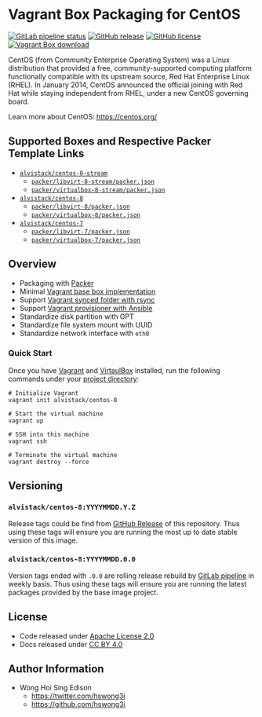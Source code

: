 # Vagrant Box Packaging for CentOS

[![GitLab pipeline status](https://img.shields.io/gitlab/pipeline/alvistack/vagrant-centos/master)](https://gitlab.com/alvistack/vagrant-centos/-/pipelines)
[![GitHub release](https://img.shields.io/github/release/alvistack/vagrant-centos.svg)](https://github.com/alvistack/vagrant-centos/releases)
[![GitHub license](https://img.shields.io/github/license/alvistack/vagrant-centos.svg)](https://github.com/alvistack/vagrant-centos/blob/master/LICENSE)
[![Vagrant Box download](https://img.shields.io/badge/dynamic/json?label=alvistack%2Fcentos-8&query=%24.boxes%5B%3A1%5D.downloads&url=https%3A%2F%2Fapp.vagrantup.com%2Fapi%2Fv1%2Fsearch%3Fq%3Dalvistack%2Fcentos-8)](https://app.vagrantup.com/alvistack/boxes/centos-8)

CentOS (from Community Enterprise Operating System) was a Linux distribution that provided a free, community-supported computing platform functionally compatible with its upstream source, Red Hat Enterprise Linux (RHEL). In January 2014, CentOS announced the official joining with Red Hat while staying independent from RHEL, under a new CentOS governing board.

Learn more about CentOS: <https://centos.org/>

## Supported Boxes and Respective Packer Template Links

  - [`alvistack/centos-8-stream`](https://app.vagrantup.com/alvistack/boxes/centos-8-stream)
      - [`packer/libvirt-8-stream/packer.json`](https://github.com/alvistack/vagrant-centos/blob/master/packer/libvirt-8-stream/packer.json)
      - [`packer/virtualbox-8-stream/packer.json`](https://github.com/alvistack/vagrant-centos/blob/master/packer/virtualbox-8-stream/packer.json)
  - [`alvistack/centos-8`](https://app.vagrantup.com/alvistack/boxes/centos-8)
      - [`packer/libvirt-8/packer.json`](https://github.com/alvistack/vagrant-centos/blob/master/packer/libvirt-8/packer.json)
      - [`packer/virtualbox-8/packer.json`](https://github.com/alvistack/vagrant-centos/blob/master/packer/virtualbox-8/packer.json)
  - [`alvistack/centos-7`](https://app.vagrantup.com/alvistack/boxes/centos-7)
      - [`packer/libvirt-7/packer.json`](https://github.com/alvistack/vagrant-centos/blob/master/packer/libvirt-7/packer.json)
      - [`packer/virtualbox-7/packer.json`](https://github.com/alvistack/vagrant-centos/blob/master/packer/virtualbox-7/packer.json)

## Overview

  - Packaging with [Packer](https://www.packer.io/)
  - Minimal [Vagrant base box implementation](https://www.vagrantup.com/docs/boxes/base)
  - Support [Vagrant synced folder with rsync](https://www.vagrantup.com/docs/synced-folders/rsync)
  - Support [Vagrant provisioner with Ansible](https://www.vagrantup.com/docs/provisioning/ansible)
  - Standardize disk partition with GPT
  - Standardize file system mount with UUID
  - Standardize network interface with `eth0`

### Quick Start

Once you have [Vagrant](https://www.vagrantup.com/docs/installation) and [VirtaulBox](https://www.virtualbox.org/) installed, run the following commands under your [project directory](https://learn.hashicorp.com/tutorials/vagrant/getting-started-project-setup?in=vagrant/getting-started):

    # Initialize Vagrant
    vagrant init alvistack/centos-8
    
    # Start the virtual machine
    vagrant up
    
    # SSH into this machine
    vagrant ssh
    
    # Terminate the virtual machine
    vagrant destroy --force

## Versioning

### `alvistack/centos-8:YYYYMMDD.Y.Z`

Release tags could be find from [GitHub Release](https://github.com/alvistack/vagrant-centos/releases) of this repository. Thus using these tags will ensure you are running the most up to date stable version of this image.

### `alvistack/centos-8:YYYYMMDD.0.0`

Version tags ended with `.0.0` are rolling release rebuild by [GitLab pipeline](https://gitlab.com/alvistack/vagrant-centos/-/pipelines) in weekly basis. Thus using these tags will ensure you are running the latest packages provided by the base image project.

## License

  - Code released under [Apache License 2.0](LICENSE)
  - Docs released under [CC BY 4.0](http://creativecommons.org/licenses/by/4.0/)

## Author Information

  - Wong Hoi Sing Edison
      - <https://twitter.com/hswong3i>
      - <https://github.com/hswong3i>
